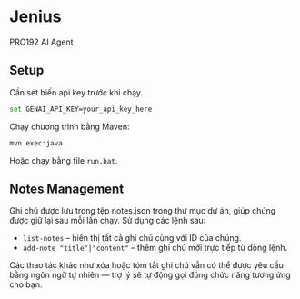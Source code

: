 # Jenius
PRO192 AI Agent

## Setup

Cần set biến api key trước khi chạy.
```bash
set GENAI_API_KEY=your_api_key_here
```

Chạy chương trình bằng Maven:

```bash
mvn exec:java
```
Hoặc chạy bằng file ```run.bat```.

## Notes Management

Ghi chú được lưu trong tệp notes.json trong thư mục dự án, giúp chúng được giữ lại sau mỗi lần chạy.
Sử dụng các lệnh sau:

- `list-notes` – hiển thị tất cả ghi chú cùng với ID của chúng.
- `add-note "title"|"content"` – thêm ghi chú mới trực tiếp từ dòng lệnh.

Các thao tác khác như xóa hoặc tóm tắt ghi chú vẫn có thể được yêu cầu bằng 
ngôn ngữ tự nhiên — trợ lý sẽ tự động gọi đúng chức năng tương ứng cho bạn.
